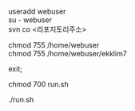 useradd webuser<br>
su - webuser<br>
svn co <리포지토리주소><br>

chmod 755 /home/webuser<br>
chmod 755 /home/webuser/ekklim7

exit;

chmod 700 run.sh

./run.sh
